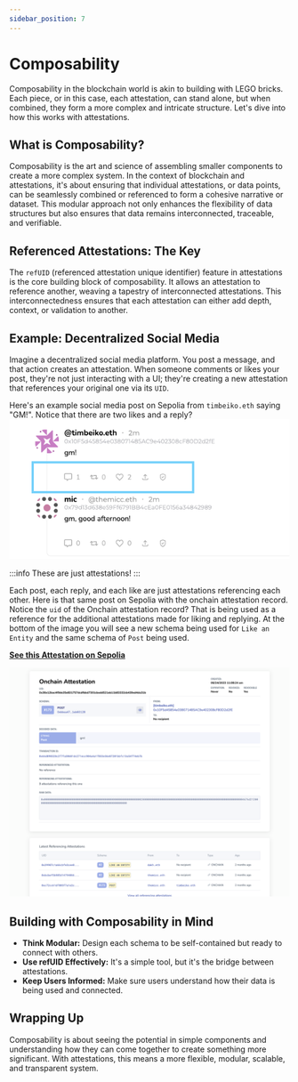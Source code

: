 ```yaml
---
sidebar_position: 7     
---
```


# Composability
Composability in the blockchain world is akin to building with LEGO bricks. Each piece, or in this case, each attestation, can stand alone, but when combined, they form a more complex and intricate structure. Let's dive into how this works with attestations.

## What is Composability?
Composability is the art and science of assembling smaller components to create a more complex system. In the context of blockchain and attestations, it's about ensuring that individual attestations, or data points, can be seamlessly combined or referenced to form a cohesive narrative or dataset. This modular approach not only enhances the flexibility of data structures but also ensures that data remains interconnected, traceable, and verifiable.

## Referenced Attestations: The Key
The `refUID` (referenced attestation unique identifier) feature in attestations is the core building block of composability. It allows an attestation to reference another, weaving a tapestry of interconnected attestations. This interconnectedness ensures that each attestation can either add depth, context, or validation to another.

## Example: Decentralized Social Media
Imagine a decentralized social media platform. You post a message, and that action creates an attestation. When someone comments or likes your post, they're not just interacting with a UI; they're creating a new attestation that references your original one via its `UID`. 

Here's an example social media post on Sepolia from `timbeiko.eth` saying "GM!". Notice that there are two likes and a reply?
![Sample Post](./img/sample-post.png)

:::info These are just attestations! 
:::

Each post, each reply, and each like are just attestations referencing each other. Here is that same post on Sepolia with the onchain attestation record. Notice the `uid` of the Onchain attestation record? That is being used as a reference for the additional attestations made for liking and replying. At the bottom of the image you will see a new schema being used for `Like an Entity` and the same schema of `Post` being used.

[**See this Attestation on Sepolia**](https://sepolia.easscan.org/attestation/view/0x36e12bac4f9de35e831757dcdfbbd7301cbedd521eb11b83332cb439ed4da31b)

![Sample RefUID](./img/sample-refUID.png)

## Building with Composability in Mind
- **Think Modular:** Design each schema to be self-contained but ready to connect with others.
- **Use refUID Effectively:** It's a simple tool, but it's the bridge between attestations.
- **Keep Users Informed:** Make sure users understand how their data is being used and connected.

## Wrapping Up
Composability is about seeing the potential in simple components and understanding how they can come together to create something more significant. With attestations, this means a more flexible, modular, scalable, and transparent system.